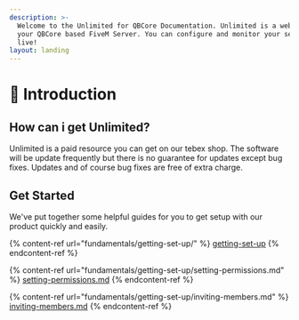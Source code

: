 ```yaml
---
description: >-
  Welcome to the Unlimited for QBCore Documentation. Unlimited is a webpanel for
  your QBCore based FiveM Server. You can configure and monitor your server
  live!
layout: landing
---
```


# 👋 Introduction

## How can i get Unlimited?

Unlimited is a paid resource you can get on our tebex shop. The software will be update frequently but there is no guarantee for updates except bug fixes. Updates and of course bug fixes are free of extra charge.&#x20;

## Get Started

We've put together some helpful guides for you to get setup with our product quickly and easily.

{% content-ref url="fundamentals/getting-set-up/" %}
[getting-set-up](fundamentals/getting-set-up/)
{% endcontent-ref %}

{% content-ref url="fundamentals/getting-set-up/setting-permissions.md" %}
[setting-permissions.md](fundamentals/getting-set-up/setting-permissions.md)
{% endcontent-ref %}

{% content-ref url="fundamentals/getting-set-up/inviting-members.md" %}
[inviting-members.md](fundamentals/getting-set-up/inviting-members.md)
{% endcontent-ref %}
